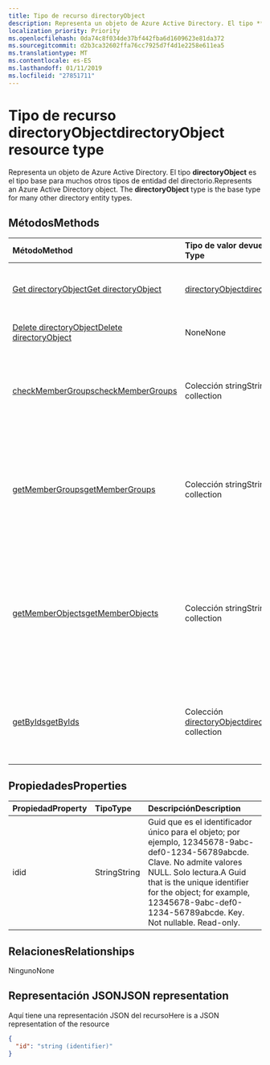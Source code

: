 ```yaml
---
title: Tipo de recurso directoryObject
description: Representa un objeto de Azure Active Directory. El tipo **directoryObject** es el tipo base para muchos otros tipos de entidad del directorio.
localization_priority: Priority
ms.openlocfilehash: 0da74c8f034de37bf442fba6d1609623e81da372
ms.sourcegitcommit: d2b3ca32602ffa76cc7925d7f4d1e2258e611ea5
ms.translationtype: MT
ms.contentlocale: es-ES
ms.lasthandoff: 01/11/2019
ms.locfileid: "27851711"
---
```

# <a name="directoryobject-resource-type"></a><span data-ttu-id="6e288-104">Tipo de recurso directoryObject</span><span class="sxs-lookup"><span data-stu-id="6e288-104">directoryObject resource type</span></span>

<span data-ttu-id="6e288-p102">Representa un objeto de Azure Active Directory. El tipo **directoryObject** es el tipo base para muchos otros tipos de entidad del directorio.</span><span class="sxs-lookup"><span data-stu-id="6e288-p102">Represents an Azure Active Directory object. The **directoryObject** type is the base type for many other directory entity types.</span></span>

## <a name="methods"></a><span data-ttu-id="6e288-107">Métodos</span><span class="sxs-lookup"><span data-stu-id="6e288-107">Methods</span></span>

| <span data-ttu-id="6e288-108">Método</span><span class="sxs-lookup"><span data-stu-id="6e288-108">Method</span></span>       | <span data-ttu-id="6e288-109">Tipo de valor devuelto</span><span class="sxs-lookup"><span data-stu-id="6e288-109">Return Type</span></span>  |<span data-ttu-id="6e288-110">Descripción</span><span class="sxs-lookup"><span data-stu-id="6e288-110">Description</span></span>|
|:---------------|:--------|:----------|
|[<span data-ttu-id="6e288-111">Get directoryObject</span><span class="sxs-lookup"><span data-stu-id="6e288-111">Get directoryObject</span></span>](../api/directoryobject-get.md) | [<span data-ttu-id="6e288-112">directoryObject</span><span class="sxs-lookup"><span data-stu-id="6e288-112">directoryObject</span></span>](directoryobject.md) |<span data-ttu-id="6e288-113">Lee las propiedades de un objeto directory.</span><span class="sxs-lookup"><span data-stu-id="6e288-113">Read the properties  of a directory object.</span></span>|
|[<span data-ttu-id="6e288-114">Delete directoryObject</span><span class="sxs-lookup"><span data-stu-id="6e288-114">Delete directoryObject</span></span>](../api/directoryobject-delete.md) | <span data-ttu-id="6e288-115">None</span><span class="sxs-lookup"><span data-stu-id="6e288-115">None</span></span> |<span data-ttu-id="6e288-116">Elimina un objeto directory.</span><span class="sxs-lookup"><span data-stu-id="6e288-116">Delete a directory object.</span></span> |
|[<span data-ttu-id="6e288-117">checkMemberGroups</span><span class="sxs-lookup"><span data-stu-id="6e288-117">checkMemberGroups</span></span>](../api/directoryobject-checkmembergroups.md)|<span data-ttu-id="6e288-118">Colección string</span><span class="sxs-lookup"><span data-stu-id="6e288-118">String collection</span></span>|<span data-ttu-id="6e288-p103">Comprueba la pertenencia a una lista de grupos. La comprobación es transitiva.</span><span class="sxs-lookup"><span data-stu-id="6e288-p103">Check for membership in a list of groups. The check is transitive.</span></span>|
|[<span data-ttu-id="6e288-121">getMemberGroups</span><span class="sxs-lookup"><span data-stu-id="6e288-121">getMemberGroups</span></span>](../api/directoryobject-getmembergroups.md)|<span data-ttu-id="6e288-122">Colección string</span><span class="sxs-lookup"><span data-stu-id="6e288-122">String collection</span></span>|<span data-ttu-id="6e288-p104">Devuelve todos los grupos de los que el usuario, grupo u objeto de directorio sea miembro. La comprobación es transitiva.</span><span class="sxs-lookup"><span data-stu-id="6e288-p104">Return all the groups that the user, group, or directory object is a member of. The check is transitive.</span></span>|
|[<span data-ttu-id="6e288-125">getMemberObjects</span><span class="sxs-lookup"><span data-stu-id="6e288-125">getMemberObjects</span></span>](../api/directoryobject-getmemberobjects.md)|<span data-ttu-id="6e288-126">Colección string</span><span class="sxs-lookup"><span data-stu-id="6e288-126">String collection</span></span>| <span data-ttu-id="6e288-p105">Devuelve todos los grupos y roles de directorio de los que el usuario, grupo u objeto de directorio sea miembro. La comprobación es transitiva.</span><span class="sxs-lookup"><span data-stu-id="6e288-p105">Return all of the groups and directory roles that the user, group, or directory object is a member of. The check is transitive.</span></span> |
|[<span data-ttu-id="6e288-129">getByIds</span><span class="sxs-lookup"><span data-stu-id="6e288-129">getByIds</span></span>](../api/directoryobject-getbyids.md) | <span data-ttu-id="6e288-130">Colección [directoryObject](directoryobject.md)</span><span class="sxs-lookup"><span data-stu-id="6e288-130">[directoryObject](directoryobject.md) collection</span></span> | <span data-ttu-id="6e288-131">Obtenga un conjunto de objetos de directorio basados en un conjunto de identificadores proporcionados.</span><span class="sxs-lookup"><span data-stu-id="6e288-131">Get a set of directory objects based on a set of supplied ids.</span></span> |

## <a name="properties"></a><span data-ttu-id="6e288-132">Propiedades</span><span class="sxs-lookup"><span data-stu-id="6e288-132">Properties</span></span>

| <span data-ttu-id="6e288-133">Propiedad</span><span class="sxs-lookup"><span data-stu-id="6e288-133">Property</span></span>   | <span data-ttu-id="6e288-134">Tipo</span><span class="sxs-lookup"><span data-stu-id="6e288-134">Type</span></span> |<span data-ttu-id="6e288-135">Descripción</span><span class="sxs-lookup"><span data-stu-id="6e288-135">Description</span></span>|
|:---------------|:--------|:----------|
|<span data-ttu-id="6e288-136">id</span><span class="sxs-lookup"><span data-stu-id="6e288-136">id</span></span>|<span data-ttu-id="6e288-137">String</span><span class="sxs-lookup"><span data-stu-id="6e288-137">String</span></span>|<span data-ttu-id="6e288-p106">Guid que es el identificador único para el objeto; por ejemplo, 12345678-9abc-def0-1234-56789abcde. Clave. No admite valores NULL. Solo lectura.</span><span class="sxs-lookup"><span data-stu-id="6e288-p106">A Guid that is the unique identifier for the object; for example, 12345678-9abc-def0-1234-56789abcde. Key. Not nullable. Read-only.</span></span>|

## <a name="relationships"></a><span data-ttu-id="6e288-142">Relaciones</span><span class="sxs-lookup"><span data-stu-id="6e288-142">Relationships</span></span>

<span data-ttu-id="6e288-143">Ninguno</span><span class="sxs-lookup"><span data-stu-id="6e288-143">None</span></span>


## <a name="json-representation"></a><span data-ttu-id="6e288-144">Representación JSON</span><span class="sxs-lookup"><span data-stu-id="6e288-144">JSON representation</span></span>

<span data-ttu-id="6e288-145">Aquí tiene una representación JSON del recurso</span><span class="sxs-lookup"><span data-stu-id="6e288-145">Here is a JSON representation of the resource</span></span>

<!--{
  "blockType": "resource",
  "openType": true,
  "optionalProperties": [],
  "keyProperty": "id",
  "baseType": "microsoft.graph.entity",
  "@odata.type": "microsoft.graph.directoryObject",
  "@odata.annotations": [
    {
      "capabilities": {
        "skippable": false,
        "countable": false,
        "expandable": false,
        "filterable": false,
        "referenceable": false,
        "selectable": false
      }
    }
  ]
}-->

```json
{
  "id": "string (identifier)"
}

```

<!-- uuid: 8fcb5dbc-d5aa-4681-8e31-b001d5168d79
2015-10-25 14:57:30 UTC -->
<!-- {
  "type": "#page.annotation",
  "description": "directoryObject resource",
  "keywords": "",
  "section": "documentation",
  "tocPath": ""
}-->
